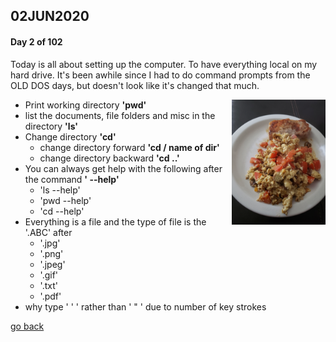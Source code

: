 ## 02JUN2020
#### Day 2 of 102 
Today is all about setting up the computer. To have everything local on my hard drive. It's been awhile since I had to do command prompts from the OLD DOS days, but doesn't look like it's changed that much. 

 <img src="images/porkchop.jpg" height="200px" width="150px" align="right" > 

- Print working directory **'pwd'**
- list the documents, file folders and misc in the directory **'ls'**
- Change directory **'cd'**
  - change directory forward **'cd / name of dir'**
  - change directory backward **'cd ..'**
- You can always get help with the following after the command **' --help'** 
  - 'ls --help'
  -  'pwd --help'
  - 'cd --help'
- Everything is a file and the type of file is the '.ABC' after
  - '.jpg'
  - '.png'
  - '.jpeg'
  - '.gif'
  - '.txt'
  - '.pdf'
 - why type ' ' ' rather than ' " ' due to number of key strokes




[go back](README.md)
